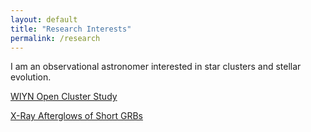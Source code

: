 ```yaml
---
layout: default
title: "Research Interests"
permalink: /research
---
```


I am an observational astronomer interested in star clusters and stellar evolution.

[WIYN Open Cluster Study](WOCS.md)

[X-Ray Afterglows of Short GRBs](GRB.md)
